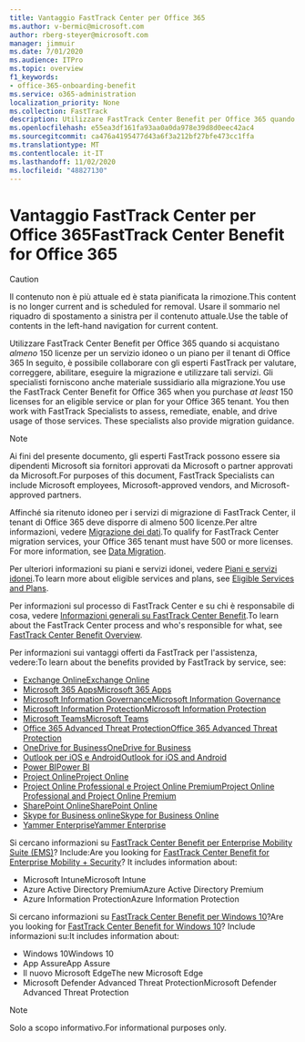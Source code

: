 ```yaml
---
title: Vantaggio FastTrack Center per Office 365
ms.author: v-bermic@microsoft.com
author: rberg-steyer@microsoft.com
manager: jimmuir
ms.date: 7/01/2020
ms.audience: ITPro
ms.topic: overview
f1_keywords:
- office-365-onboarding-benefit
ms.service: o365-administration
localization_priority: None
ms.collection: FastTrack
description: Utilizzare FastTrack Center Benefit per Office 365 quando si acquistano almeno 150 licenze per un servizio idoneo o un piano per il tenant di Office 365 In seguito, è possibile collaborare con gli esperti FastTrack per valutare, correggere, abilitare, eseguire la migrazione e utilizzare tali servizi. Gli specialisti forniscono anche materiale sussidiario alla migrazione.
ms.openlocfilehash: e55ea3df161fa93aa0a0da978e39d8d0eec42ac4
ms.sourcegitcommit: ca476a4195477d43a6f3a212bf27bfe473cc1ffa
ms.translationtype: MT
ms.contentlocale: it-IT
ms.lasthandoff: 11/02/2020
ms.locfileid: "48827130"
---
```

# <a name="fasttrack-center-benefit-for-office-365"></a><span data-ttu-id="5df12-105">Vantaggio FastTrack Center per Office 365</span><span class="sxs-lookup"><span data-stu-id="5df12-105">FastTrack Center Benefit for Office 365</span></span>

> [!CAUTION]
> <span data-ttu-id="5df12-106">Il contenuto non è più attuale ed è stata pianificata la rimozione.</span><span class="sxs-lookup"><span data-stu-id="5df12-106">This content is no longer current and is scheduled for removal.</span></span> <span data-ttu-id="5df12-107">Usare il sommario nel riquadro di spostamento a sinistra per il contenuto attuale.</span><span class="sxs-lookup"><span data-stu-id="5df12-107">Use the table of contents in the left-hand navigation for current content.</span></span>

<span data-ttu-id="5df12-p103">Utilizzare FastTrack Center Benefit per Office 365 quando si acquistano *almeno* 150 licenze per un servizio idoneo o un piano per il tenant di Office 365 In seguito, è possibile collaborare con gli esperti FastTrack per valutare, correggere, abilitare, eseguire la migrazione e utilizzare tali servizi. Gli specialisti forniscono anche materiale sussidiario alla migrazione.</span><span class="sxs-lookup"><span data-stu-id="5df12-p103">You use the FastTrack Center Benefit for Office 365 when you purchase  *at least*  150 licenses for an eligible service or plan for your Office 365 tenant. You then work with FastTrack Specialists to assess, remediate, enable, and drive usage of those services. These specialists also provide migration guidance.</span></span> 
  
> [!NOTE]
> <span data-ttu-id="5df12-111">Ai fini del presente documento, gli esperti FastTrack possono essere sia dipendenti Microsoft sia fornitori approvati da Microsoft o partner approvati da Microsoft.</span><span class="sxs-lookup"><span data-stu-id="5df12-111">For purposes of this document, FastTrack Specialists can include Microsoft employees, Microsoft-approved vendors, and Microsoft-approved partners.</span></span> 
  
<span data-ttu-id="5df12-p104">Affinché sia ritenuto idoneo per i servizi di migrazione di FastTrack Center, il tenant di Office 365 deve disporre di almeno 500 licenze.Per altre informazioni, vedere [Migrazione dei dati](O365-data-migration.md).</span><span class="sxs-lookup"><span data-stu-id="5df12-p104">To qualify for FastTrack Center migration services, your Office 365 tenant must have 500 or more licenses. For more information, see [Data Migration](O365-data-migration.md).</span></span>
  
<span data-ttu-id="5df12-114">Per ulteriori informazioni su piani e servizi idonei, vedere [Piani e servizi idonei](M365-eligible-services-and-plans.md).</span><span class="sxs-lookup"><span data-stu-id="5df12-114">To learn more about eligible services and plans, see [Eligible Services and Plans](M365-eligible-services-and-plans.md).</span></span>
  
<span data-ttu-id="5df12-115">Per informazioni sul processo di FastTrack Center e su chi è responsabile di cosa, vedere [Informazioni generali su FastTrack Center Benefit](O365-fasttrack-benefit-overview.md).</span><span class="sxs-lookup"><span data-stu-id="5df12-115">To learn about the FastTrack Center process and who's responsible for what, see [FastTrack Center Benefit Overview](O365-fasttrack-benefit-overview.md).</span></span>

<span data-ttu-id="5df12-116">Per informazioni sui vantaggi offerti da FastTrack per l'assistenza, vedere:</span><span class="sxs-lookup"><span data-stu-id="5df12-116">To learn about the benefits provided by FastTrack by service, see:</span></span>

- [<span data-ttu-id="5df12-117">Exchange Online</span><span class="sxs-lookup"><span data-stu-id="5df12-117">Exchange Online</span></span>](O365-fasttrack-responsibilities.md#exchange-online)
- [<span data-ttu-id="5df12-118">Microsoft 365 Apps</span><span class="sxs-lookup"><span data-stu-id="5df12-118">Microsoft 365 Apps</span></span>](O365-fasttrack-responsibilities.md#microsoft-365-apps)
- [<span data-ttu-id="5df12-119">Microsoft Information Governance</span><span class="sxs-lookup"><span data-stu-id="5df12-119">Microsoft Information Governance</span></span>](O365-fasttrack-responsibilities.md#microsoft-information-governance)
- [<span data-ttu-id="5df12-120">Microsoft Information Protection</span><span class="sxs-lookup"><span data-stu-id="5df12-120">Microsoft Information Protection</span></span>](O365-fasttrack-responsibilities.md#microsoft-information-protection)
- [<span data-ttu-id="5df12-121">Microsoft Teams</span><span class="sxs-lookup"><span data-stu-id="5df12-121">Microsoft Teams</span></span>](O365-fasttrack-responsibilities.md#microsoft-teams)
- [<span data-ttu-id="5df12-122">Office 365 Advanced Threat Protection</span><span class="sxs-lookup"><span data-stu-id="5df12-122">Office 365 Advanced Threat Protection</span></span>](O365-fasttrack-responsibilities.md#office-365-advanced-threat-protection)
- [<span data-ttu-id="5df12-123">OneDrive for Business</span><span class="sxs-lookup"><span data-stu-id="5df12-123">OneDrive for Business</span></span>](O365-fasttrack-responsibilities.md#onedrive-for-business)
- [<span data-ttu-id="5df12-124">Outlook per iOS e Android</span><span class="sxs-lookup"><span data-stu-id="5df12-124">Outlook for iOS and Android</span></span>](O365-fasttrack-responsibilities.md#outlook-for-ios-and-android)
- [<span data-ttu-id="5df12-125">Power BI</span><span class="sxs-lookup"><span data-stu-id="5df12-125">Power BI</span></span>](O365-fasttrack-responsibilities.md#power-bi)
- [<span data-ttu-id="5df12-126">Project Online</span><span class="sxs-lookup"><span data-stu-id="5df12-126">Project Online</span></span>](O365-fasttrack-responsibilities.md#project-online)
- [<span data-ttu-id="5df12-127">Project Online Professional e Project Online Premium</span><span class="sxs-lookup"><span data-stu-id="5df12-127">Project Online Professional and Project Online Premium</span></span>](O365-fasttrack-responsibilities.md#project-online-professional-and-project-online-premium)
- [<span data-ttu-id="5df12-128">SharePoint Online</span><span class="sxs-lookup"><span data-stu-id="5df12-128">SharePoint Online</span></span>](O365-fasttrack-responsibilities.md#sharepoint-online)
- [<span data-ttu-id="5df12-129">Skype for Business online</span><span class="sxs-lookup"><span data-stu-id="5df12-129">Skype for Business Online</span></span>](O365-fasttrack-responsibilities.md#skype-for-business-online)
- [<span data-ttu-id="5df12-130">Yammer Enterprise</span><span class="sxs-lookup"><span data-stu-id="5df12-130">Yammer Enterprise</span></span>](O365-fasttrack-responsibilities.md#yammer-enterprise)
  
<span data-ttu-id="5df12-p105">Si cercano informazioni su [FastTrack Center Benefit per Enterprise Mobility Suite (EMS)](EMS-fasttrack-benefit-for-EMS.md)? Include:</span><span class="sxs-lookup"><span data-stu-id="5df12-p105">Are you looking for [FastTrack Center Benefit for Enterprise Mobility + Security](EMS-fasttrack-benefit-for-EMS.md)? It includes information about:</span></span>
  
- <span data-ttu-id="5df12-133">Microsoft Intune</span><span class="sxs-lookup"><span data-stu-id="5df12-133">Microsoft Intune</span></span>
- <span data-ttu-id="5df12-134">Azure Active Directory Premium</span><span class="sxs-lookup"><span data-stu-id="5df12-134">Azure Active Directory Premium</span></span> 
- <span data-ttu-id="5df12-135">Azure Information Protection</span><span class="sxs-lookup"><span data-stu-id="5df12-135">Azure Information Protection</span></span>

<span data-ttu-id="5df12-136">Si cercano informazioni su [FastTrack Center Benefit per Windows 10](Win-10-fasttrack-benefit-for-Windows-10.md)?</span><span class="sxs-lookup"><span data-stu-id="5df12-136">Are you looking for [FastTrack Center Benefit for Windows 10](Win-10-fasttrack-benefit-for-Windows-10.md)?</span></span> <span data-ttu-id="5df12-137">Include informazioni su:</span><span class="sxs-lookup"><span data-stu-id="5df12-137">It includes information about:</span></span>

- <span data-ttu-id="5df12-138">Windows 10</span><span class="sxs-lookup"><span data-stu-id="5df12-138">Windows 10</span></span>
- <span data-ttu-id="5df12-139">App Assure</span><span class="sxs-lookup"><span data-stu-id="5df12-139">App Assure</span></span>
- <span data-ttu-id="5df12-140">Il nuovo Microsoft Edge</span><span class="sxs-lookup"><span data-stu-id="5df12-140">The new Microsoft Edge</span></span>
- <span data-ttu-id="5df12-141">Microsoft Defender Advanced Threat Protection</span><span class="sxs-lookup"><span data-stu-id="5df12-141">Microsoft Defender Advanced Threat Protection</span></span>
    
> [!NOTE]
> <span data-ttu-id="5df12-142">Solo a scopo informativo.</span><span class="sxs-lookup"><span data-stu-id="5df12-142">For informational purposes only.</span></span> 

